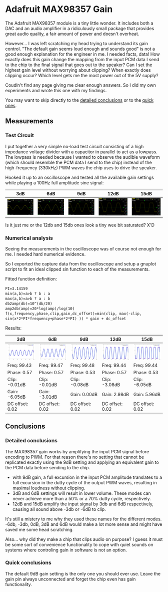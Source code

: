 # Adafruit MAX98357 Gain

The Adafruit MAX98357 module is a tiny little wonder. It includes both a DAC and an audio amplifier in a ridiculously small package that provides great audio quality, a fair amount of power and doesn't overheat.

However... I was left scratching my head trying to understand its gain control. "The default gain seems loud enough and sounds good" is not a good enough explanation for the engineer in me. I needed facts, data!
How exactly does this gain change the mapping from the input PCM data I send to the chip to the final signal that goes out to the speaker? Can I set the highest gain level without worrying about clipping? When exactly
does clipping occur? Which level gets me the most power out of the 5V supply?

Coudln't find any page giving me clear enough answers. So I did my own experiments and wrote this one with my findings.

You may want to skip directly to the [detailed conclusions](#detailed-conclusions) or to the [quick ones](#quick-conclusions).

## Measurements

### Test Circuit

I put together a very simple no-load test circuit consisting of a high impedance voltage divider with a capacitor in parallel to act as a lowpass. The lowpass is needed because I wanted to observe the audible waveform
(which should resemble the PCM data I send to the chip) instead of the high-frequency (330kHz) PWM waves the chip uses to drive the speaker.

Hooked it up to an oscilloscope and tested all the available gain settings while playing a 100Hz full amplitude sine signal:

| 3dB | 6dB | 9dB | 12dB | 15dB |
| --- | --- | --- | ---- | ---- |
| ![](osc_3db.png) | ![](osc_6db.png) | ![](osc_9db.png) | ![](osc_12db.png) | ![](osc_15db.png) |

Is it just me or the 12db and 15db ones look a tiny wee bit saturated? X'D

### Numerical analysis

Seeing the measurements in the oscilloscope was of course not enough for me. I needed hard numerical evidence.

So I exported the capture data from the oscilloscope and setup a gnuplot script to fit an ideal clipped sin function to each of the measurements.

Fitted function definition:
```gnuplot
PI=3.14159
min(a,b)=a>b ? b : a
max(a,b)=a>b ? a : b
db2amp(db)=10^(db/20)
amp2db(amp)=20*log(amp)/log(10)
f(x,frequency,phase,clip,gain,dc_offset)=min(clip, max(-clip, sin(x*2*PI*frequency+phase*2*PI) )) * gain + dc_offset
```

Results:

| 3dB | 6dB | 9dB | 12dB | 15dB |
| --- | --- | --- | ---- | ---- |
| ![](gplot_3db.svg) | ![](gplot_6db.svg) | ![](gplot_9db.svg) | ![](gplot_12db.svg) | ![](gplot_15db.svg) |
| Freq: 99.43 | Freq: 99.47 | Freq: 99.48 | Freq: 99.44 | Freq: 99.44 |
| Phase: 0.57 | Phase: 0.57 | Phase: 0.53 | Phase: 0.57 | Phase: 0.53 |
| Clip: -0.01dB | Clip: -0.01dB | Clip: -0.08dB | Clip: -3.08dB | Clip: -6.05dB |
| Gain: -6.05dB | Gain: -3.01dB | Gain: 0.00dB | Gain: 2.98dB | Gain: 5.96dB |
| DC offset: 0.02 | DC offset: 0.02 | DC offset: 0.02 | DC offset: 0.02 | DC offset: 0.02 |

## Conclusions

### Detailed conclusions
The MAX98357 gain works by amplifying the input PCM signal before encoding to PWM. For that reason there's no setting that cannot be replicated exactly using the 9dB setting and applying an equivalent
gain to the PCM data before sending to the chip.

* with 9dB gain, a full excursion in the input PCM amplitude translates to a full excursion in the dutty cycle of the output PWM waves, resulting in maximal loudness without clipping.
* 3dB and 6dB settings will result in lower volume. These modes can never achieve more than a 50% or a 70% dutty cycle, respectively.
* 12dB and 15dB amplify the input signal by 3db and 6dB respectively, causing all sound above -3db or -6dB to clip.

It's still a mistery to me why they used these names for the different modes. -6db, -3db, 0dB, 3dB and 6dB would make a lot more sense and might have saved me some head scratching.

Also... why did they make a chip that clips audio on purpose? I guess it must be some sort of convenience functionality to cope with quiet sounds on systems where controling gain in software is not an option.

### Quick conclusions
The default 9dB gain setting is the only one you should ever use. Leave the gain pin always unconnected and forget the chip even has gain functionality.
